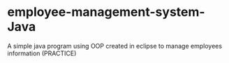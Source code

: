 # employee-management-system-Java
 A simple java program using OOP created in eclipse to manage employees information (PRACTICE)

